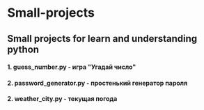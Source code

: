 # Small-projects
## Small projects for learn and understanding python

#### 1. guess_number.py - игра "Угадай число"
#### 2. password_generator.py - простенький генератор пароля
#### 2. weather_city.py - текущая погода